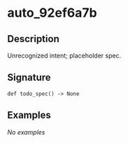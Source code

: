 # auto_92ef6a7b

## Description
Unrecognized intent; placeholder spec.

## Signature
```
def todo_spec() -> None
```

## Examples
_No examples_
